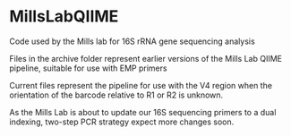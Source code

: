 # MillsLabQIIME
Code used by the Mills lab for 16S rRNA gene sequencing analysis

Files in the archive folder represent earlier versions of the Mills Lab QIIME pipeline, suitable for use with EMP primers

Current files represent the pipeline for use with the V4 region when the orientation of the barcode relative to R1 or R2 is 
unknown.

As the Mills Lab is about to update our 16S sequencing primers to a dual indexing, two-step PCR strategy expect more changes soon.
